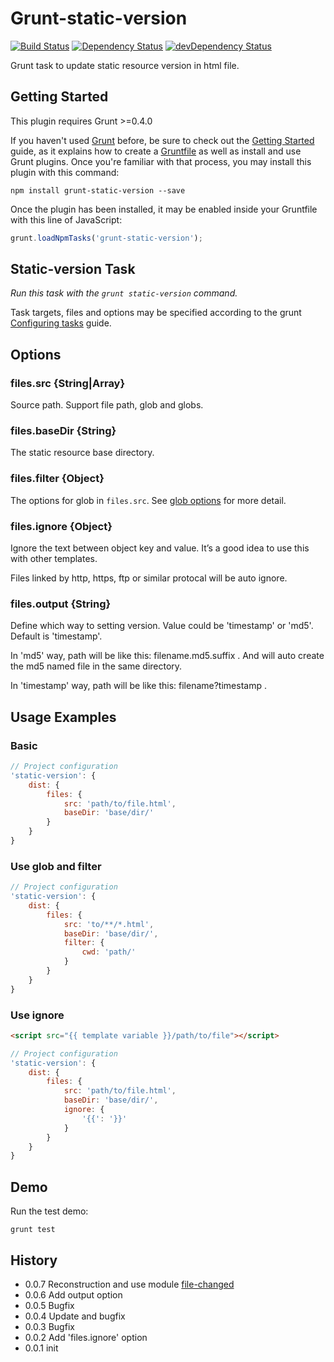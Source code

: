 # Grunt-static-version

[![Build Status](https://travis-ci.org/poppinlp/grunt-static-version.png?branch=master)](https://travis-ci.org/poppinlp/grunt-static-version)
[![Dependency Status](https://david-dm.org/poppinlp/grunt-static-version.svg)](https://david-dm.org/poppinlp/grunt-static-version)
[![devDependency Status](https://david-dm.org/poppinlp/grunt-static-version/dev-status.svg)](https://david-dm.org/poppinlp/grunt-static-version#info=devDependencies)

Grunt task to update static resource version in html file.

## Getting Started

This plugin requires Grunt >=0.4.0

If you haven't used [Grunt](http://gruntjs.com/) before, be sure to check out the [Getting Started](http://gruntjs.com/getting-started) guide, as it explains how to create a [Gruntfile](http://gruntjs.com/sample-gruntfile) as well as install and use Grunt plugins. Once you're familiar with that process, you may install this plugin with this command:

```shell
npm install grunt-static-version --save
```

Once the plugin has been installed, it may be enabled inside your Gruntfile with this line of JavaScript:

```js
grunt.loadNpmTasks('grunt-static-version');
```

## Static-version Task

_Run this task with the `grunt static-version` command._

Task targets, files and options may be specified according to the grunt [Configuring tasks](http://gruntjs.com/configuring-tasks) guide.

## Options

### files.src {String|Array}

Source path. Support file path, glob and globs.

### files.baseDir {String}

The static resource base directory.

### files.filter {Object}

The options for glob in `files.src`. See [glob options](https://github.com/isaacs/minimatch#options) for more detail.

### files.ignore {Object}

Ignore the text between object key and value. It’s a good idea to use this with other templates.

Files linked by http, https, ftp or similar protocal will be auto ignore.

### files.output {String}

Define which way to setting version. Value could be 'timestamp' or 'md5'. Default is 'timestamp'.

In 'md5' way, path will be like this: filename.md5.suffix . And will auto create the md5 named file in the same directory.

In 'timestamp' way, path will be like this: filename?timestamp .

## Usage Examples

### Basic

```js
// Project configuration
'static-version': {
    dist: {
        files: {
            src: 'path/to/file.html',
            baseDir: 'base/dir/'
        }
    }
}
```

### Use glob and filter

```js
// Project configuration
'static-version': {
    dist: {
        files: {
            src: 'to/**/*.html',
            baseDir: 'base/dir/',
            filter: {
                cwd: 'path/'
            }
        }
    }
}
```

### Use ignore

```html
<script src="{{ template variable }}/path/to/file"></script>
```

```js
// Project configuration
'static-version': {
    dist: {
        files: {
            src: 'path/to/file.html',
            baseDir: 'base/dir/',
            ignore: {
                '{{': '}}'
            }
        }
    }
}
```

## Demo

Run the test demo:

```shell
grunt test
```

## History

- 0.0.7 Reconstruction and use module [file-changed](https://github.com/poppinlp/file-changed)
- 0.0.6 Add output option
- 0.0.5 Bugfix
- 0.0.4 Update and bugfix
- 0.0.3 Bugfix
- 0.0.2 Add 'files.ignore' option
- 0.0.1 init
